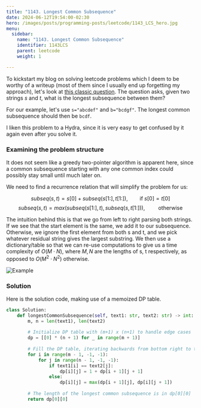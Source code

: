 ```yaml
---
title: "1143. Longest Common Subsequence"
date: 2024-06-12T19:54:00-02:30
hero: /images/posts/programming-posts/leetcode/1143_LCS_hero.jpg
menu:
  sidebar:
    name: "1143. Longest Common Subsequence"
    identifier: 1143LCS
    parent: leetcode
    weight: 1

---
```


To kickstart my blog on solving leetcode problems which I deem to be worthy of a writeup (most of them since I usually end up forgetting my approach), let's look at [this classic question](https://leetcode.com/problems/longest-common-subsequence/description/). The question asks, given two strings $s$ and $t$, what is the longest subsequence between them?

For our example, let's use `s="abcdef"` and `b="bcdgf"`. The longest common subsequence should then be `bcdf`. 

I liken this problem to a Hydra, since it is very easy to get confused by it again even after you solve it.

### Examining the problem structure

It does not seem like a greedy two-pointer algorithm is apparent here, since a common subsequence starting with any one common index could possibly stay small until much later on.

We need to find a recurrence relation that will simplify the problem for us:

$$
subseq(s,t) = s[0] + subseq(s[1:], t[1:]), \qquad \text{if } s[0]=t[0]
$$
$$
subseq(s,t) = max(subseq(s[1:],t), subseq(s,t[1:])), \qquad \text{  otherwise}
$$

The intuition behind this is that we go from left to right parsing both strings. If we see that the start element is the same, we add it to our subsequence. Otherwise, we ignore the first element from both s and t, and we pick whatever residual string gives the largest substring. We then use a dictionary/table so that we can re-use computations to give us a time complexity of $O(M \cdot N)$, where $M,N$ are the lengths of s, t respectively, as opposed to $O(M^{2}\cdot N^{2})$ otherwise.

![Example](/images/posts/programming-posts/leetcode/longest_common_subsequence_explanation.png)


### Solution

Here is the solution code, making use of a memoized DP table. 

```python
class Solution:
    def longestCommonSubsequence(self, text1: str, text2: str) -> int:
        m, n = len(text1), len(text2)
        
        # Initialize DP table with (m+1) x (n+1) to handle edge cases
        dp = [[0] * (n + 1) for _ in range(m + 1)]
        
        # Fill the DP table, iterating backwards from bottom right to top left
        for i in range(m - 1, -1, -1):
            for j in range(n - 1, -1, -1):
                if text1[i] == text2[j]:
                    dp[i][j] = 1 + dp[i + 1][j + 1]
                else:
                    dp[i][j] = max(dp[i + 1][j], dp[i][j + 1])
        
        # The length of the longest common subsequence is in dp[0][0]
        return dp[0][0]
```